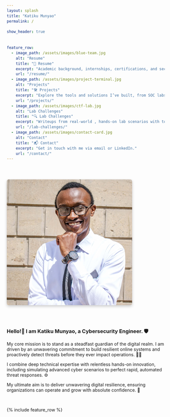 ```yaml
---
layout: splash
title: "Katiku Munyao"
permalink: /

show_header: true


feature_row:
  - image_path: /assets/images/blue-team.jpg
    alt: "Resume"
    title: "📄 Resume"
    excerpt: "Academic background, internships, certifications, and security skills."
    url: "/resume/"
  - image_path: /assets/images/project-terminal.jpg
    alt: "Projects"
    title: "🛠 Projects"
    excerpt: "Explore the tools and solutions I’ve built, from SOC labs to hardening scripts."
    url: "/projects/"
  - image_path: /assets/images/ctf-lab.jpg
    alt: "Lab Challenges"
    title: "🔍 Lab Challenges"
    excerpt: "Writeups from real-world , hands-on lab scenarios with tools, tactics, and lessons."
    url: "/lab-challenges/"
  - image_path: /assets/images/contact-card.jpg
    alt: "Contact"
    title: "📬 Contact"
    excerpt: "Get in touch with me via email or LinkedIn."
    url: "/contact/"
---
```


<div style="display: flex; flex-wrap: wrap; align-items: flex-start; gap: 2rem; margin-bottom: 2rem;">

<!-- Left: Bio Photo -->
<img src="/assets/images/bio-photo.jpg"
     alt="Katiku Munyao"
     style="width: 400px; border-radius: 6px; box-shadow: 0 4px 10px rgba(0,0,0,0.2); flex-shrink: 0;margin-top: 30px;" />

<!-- Right: Intro Text -->
<div style="flex: 1; min-width: 260px;" markdown="1">

### **Hello!👋 I am Katiku Munyao, a Cybersecurity Engineer.** 🛡️

My core mission is to stand as a steadfast guardian of the digital realm. I am driven by an unwavering commitment to build resilient online systems and proactively detect threats before they ever impact operations. 🕵️‍♂️

I combine deep technical expertise with relentless hands-on innovation, including simulating advanced cyber scenarios to perfect rapid, automated threat responses. ⚙️

My ultimate aim is to deliver unwavering digital resilience, ensuring organizations can operate and grow with absolute confidence. 🚀

</div>

</div>


{% include feature_row %}
